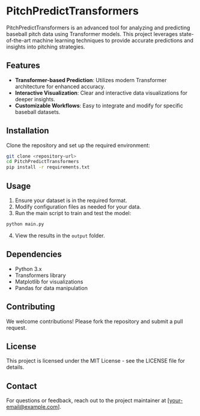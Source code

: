 
# PitchPredictTransformers

PitchPredictTransformers is an advanced tool for analyzing and predicting baseball pitch data using Transformer models. This project leverages state-of-the-art machine learning techniques to provide accurate predictions and insights into pitching strategies.

## Features

- **Transformer-based Prediction**: Utilizes modern Transformer architecture for enhanced accuracy.
- **Interactive Visualization**: Clear and interactive data visualizations for deeper insights.
- **Customizable Workflows**: Easy to integrate and modify for specific baseball datasets.

## Installation

Clone the repository and set up the required environment:

```bash
git clone <repository-url>
cd PitchPredictTransformers
pip install -r requirements.txt
```

## Usage

1. Ensure your dataset is in the required format.
2. Modify configuration files as needed for your data.
3. Run the main script to train and test the model:

```bash
python main.py
```

4. View the results in the `output` folder.

## Dependencies

- Python 3.x
- Transformers library
- Matplotlib for visualizations
- Pandas for data manipulation

## Contributing

We welcome contributions! Please fork the repository and submit a pull request.

## License

This project is licensed under the MIT License - see the LICENSE file for details.

## Contact

For questions or feedback, reach out to the project maintainer at [your-email@example.com].

